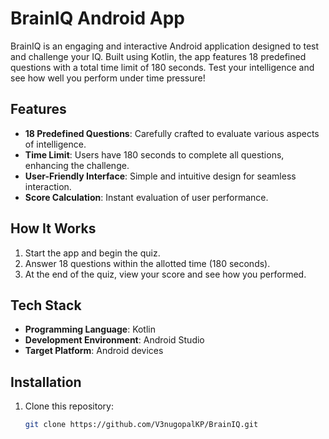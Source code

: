 # BrainIQ Android App

BrainIQ is an engaging and interactive Android application designed to test and challenge your IQ. Built using Kotlin, the app features 18 predefined questions with a total time limit of 180 seconds. Test your intelligence and see how well you perform under time pressure!

## Features
- **18 Predefined Questions**: Carefully crafted to evaluate various aspects of intelligence.
- **Time Limit**: Users have 180 seconds to complete all questions, enhancing the challenge.
- **User-Friendly Interface**: Simple and intuitive design for seamless interaction.
- **Score Calculation**: Instant evaluation of user performance.

## How It Works
1. Start the app and begin the quiz.
2. Answer 18 questions within the allotted time (180 seconds).
3. At the end of the quiz, view your score and see how you performed.

## Tech Stack
- **Programming Language**: Kotlin
- **Development Environment**: Android Studio
- **Target Platform**: Android devices

## Installation
1. Clone this repository:
   ```bash
   git clone https://github.com/V3nugopalKP/BrainIQ.git
